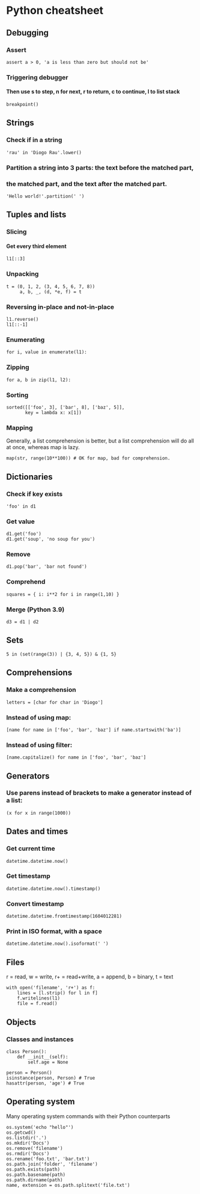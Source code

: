 # Python cheatsheet

## Debugging
### Assert
    assert a > 0, 'a is less than zero but should not be'

### Triggering debugger
#### Then use s to step, n for next, r to return, c to continue, l to list stack
    breakpoint()


## Strings
### Check if in a string
    'rau' in 'Diogo Rau'.lower()

### Partition a string into 3 parts: the text before the matched part,
### the matched part, and the text after the matched part.
    'Hello world!'.partition(' ')

## Tuples and lists

### Slicing
#### Get every third element
    l1[::3]

### Unpacking
    t = (0, 1, 2, (3, 4, 5, 6, 7, 8))
         a, b, _, (d, *e, f) = t

### Reversing in-place and not-in-place
    l1.reverse()
    l1[::-1]

### Enumerating
    for i, value in enumerate(l1):

### Zipping
    for a, b in zip(l1, l2):

### Sorting
    sorted([['foo', 3], ['bar', 8], ['baz', 5]],
           key = lambda x: x[1])

### Mapping
Generally, a list comprehension is better, but a list comprehension will do all at once, whereas map is lazy.

    map(str, range(10**100)) # OK for map, bad for comprehension.

## Dictionaries

### Check if key exists
    'foo' in d1

### Get value
    d1.get('foo')
    d1.get('soup', 'no soup for you')

### Remove
    d1.pop('bar', 'bar not found')

### Comprehend
    squares = { i: i**2 for i in range(1,10) }

### Merge (Python 3.9)
    d3 = d1 | d2


## Sets
    5 in (set(range(3)) | {3, 4, 5}) & {1, 5}

## Comprehensions

### Make a comprehension
    letters = [char for char in 'Diogo']

### Instead of using map:
    [name for name in ['foo', 'bar', 'baz'] if name.startswith('ba')]

### Instead of using filter:
    [name.capitalize() for name in ['foo', 'bar', 'baz']

## Generators
### Use parens instead of brackets to make a generator instead of a list:
    (x for x in range(1000))

## Dates and times
### Get current time
    datetime.datetime.now()

### Get timestamp
    datetime.datetime.now().timestamp()

### Convert timestamp
    datetime.datetime.fromtimestamp(1604012281)

### Print in ISO format, with a space
    datetime.datetime.now().isoformat(' ')

## Files
r = read, w = write, r+ = read+write, a = append,
b = binary, t = text

    with open('filename', 'r+') as f:
        lines = [l.strip() for l in f]
        f.writelines(l1)
        file = f.read()


## Objects
### Classes and instances
    class Person():
        def __init__(self):
            self.age = None

    person = Person()
    isinstance(person, Person) # True
    hasattr(person, 'age') # True

## Operating system
Many operating system commands with their Python counterparts

    os.system('echo "hello"')
    os.getcwd()
    os.listdir('.')
    os.mkdir('Docs')
    os.remove('filename')
    os.rmdir('Docs')
    os.rename('foo.txt', 'bar.txt')
    os.path.join('folder', 'filename')
    os.path.exists(path)
    os.path.basename(path)
    os.path.dirname(path)
    name, extension = os.path.splitext('file.txt')

